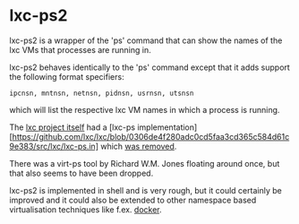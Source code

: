 lxc-ps2
=======

lxc-ps2 is a wrapper of the 'ps' command that can show
the names of the lxc VMs that processes are running in.

lxc-ps2 behaves identically to the 'ps' command except
that it adds support the following format specifiers:

    ipcnsn, mntnsn, netnsn, pidnsn, usrnsn, utsnsn

which will list the respective lxc VM names in which a
process is running.

The [lxc project itself](https://github.com/lxc/lxc) had
a [lxc-ps implementation][https://github.com/lxc/lxc/blob/0306de4f280adc0cd5faa3cd365c584d61c9e383/src/lxc/lxc-ps.in]
which [was removed](https://github.com/lxc/lxc/commit/7f12cae956c003445e6ee182b414617b52532af6).

There was a virt-ps tool by Richard W.M. Jones floating
around once, but that also seems to have been dropped.

lxc-ps2 is implemented in shell and is very rough, but
it could certainly be improved and it could also be
extended to other namespace based virtualisation
techniques like f.ex.
[docker](https://duckduckgo.com/l/?kh=-1&uddg=https%3A%2F%2Fwww.docker.com%2F).
